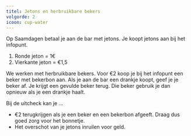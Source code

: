 ```yaml
---
titel: Jetons en herbruikbare bekers
volgorde: 2
icoon: cup-water
---
```


Op Saamdagen betaal je aan de bar met jetons. Je koopt jetons aan bij het infopunt.
1.	Ronde jeton = 1€ 
2.	Vierkante jeton = €1,5  

We werken met herbruikbare bekers. Voor €2 koop je bij het infopunt een beker met bekerbon aan. Als je aan de bar een drankje koopt, geef je je beker af. Je krijgt een gevulde beker terug. Die beker gebruik je dan opnieuw als je een drankje haalt. 

Bij de uitcheck kan je ... 
- €2 terugkrijgen als je een beker en een bekerbon afgeeft. Draag dus goed zorg voor het bonnetje.  
- Het overschot van je jetons inruilen voor geld.  
 
